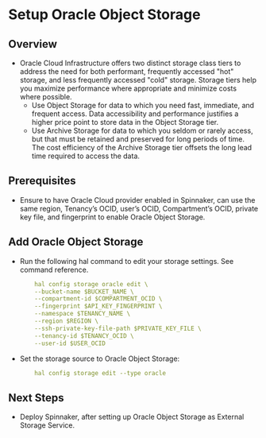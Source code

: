 # Setup Oracle Object Storage

## Overview

* Oracle Cloud Infrastructure offers two distinct storage class tiers to address the need for
both performant, frequently accessed &quot;hot&quot; storage, and less frequently accessed &quot;cold&quot;
storage. Storage tiers help you maximize performance where appropriate and minimize
costs where possible.
	* Use Object Storage for data to which you need fast, immediate, and frequent
	access. Data accessibility and performance justifies a higher price point to store data
	in the Object Storage tier.
	* Use Archive Storage for data to which you seldom or rarely access, but that must be
	retained and preserved for long periods of time. The cost efficiency of the Archive
	Storage tier offsets the long lead time required to access the data.
	
## Prerequisites

* Ensure to have Oracle Cloud provider enabled in Spinnaker, can use the same region, Tenancy’s OCID, user’s OCID, Compartment’s OCID, private key file, and fingerprint to enable Oracle Object Storage.

## Add Oracle Object Storage

* Run the following hal command to edit your storage settings. See command reference.

	```yaml
		hal config storage oracle edit \
		--bucket-name $BUCKET_NAME \
		--compartment-id $COMPARTMENT_OCID \
		--fingerprint $API_KEY_FINGERPRINT \
		--namespace $TENANCY_NAME \
		--region $REGION \
		--ssh-private-key-file-path $PRIVATE_KEY_FILE \
		--tenancy-id $TENANCY_OCID \
		--user-id $USER_OCID
	```
* Set the storage source to Oracle Object Storage:

	```yaml
		hal config storage edit --type oracle
	```

## Next Steps

* Deploy Spinnaker, after setting up Oracle Object Storage as External Storage Service.
